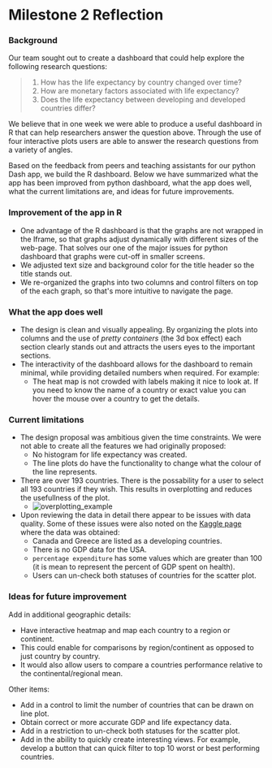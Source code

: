 # Milestone 2 Reflection

### Background

Our team sought out to create a dashboard that could help explore the following research questions:

> 1. How has the life expectancy by country changed over time?
> 2. How are monetary factors associated with life expectancy?
> 3. Does the life expectancy between developing and developed countries differ?

We believe that in one week we were able to produce a useful dashboard in R that can help researchers answer the question above. Through the use of four interactive plots users are able to answer the research questions from a variety of angles.

Based on the feedback from peers and teaching assistants for our python Dash app, we build the R dashboard. Below we have summarized what the app has been improved from python dashboard, what the app does well, what the current limitations are, and ideas for future improvements.

### Improvement of the app in R

- One advantage of the R dashboard is that the graphs are not wrapped in the Iframe, so that graphs adjust dynamically with different sizes of the web-page. That solves our one of the major issues for python dashboard that graphs were cut-off in smaller screens. 
- We adjusted text size and background color for the title header so the title stands out.
- We re-organized the graphs into two columns and control filters on top of the each graph, so that's more intuitive to navigate the page.

### What the app does well

- The design is clean and visually appealing. By organizing the plots into columns and the use of *pretty containers* (the 3d box effect) each section clearly stands out and attracts the users eyes to the important sections.
- The interactivity of the dashboard allows for the dashboard to remain minimal, while providing detailed numbers when required. For example:
  - The heat map is not crowded with labels making it nice to look at. If you need to know the name of a country or exact value you can hover the mouse over a country to get the details.

### Current limitations

- The design proposal was ambitious given the time constraints. We were not able to create all the features we had originally proposed:
  - No histogram for life expectancy was created.
  - The line plots do have the functionality to change what the colour of the line represents.
- There are over 193 countries. There is the possability for a user to select all 193 countries if they wish. This results in overplotting and reduces the usefullness of the plot.
  - ![overplotting_example](../assets/overplotting_example.png)
- Upon reviewing the data in detail there appear to be issues with data quality. Some of these issues were also noted on the [Kaggle page](https://www.kaggle.com/kumarajarshi/life-expectancy-who/data) where the data was obtained:
  - Canada and Greece are listed as a developing countries.
  - There is no GDP data for the USA.
  - `percentage expenditure` has some values which are greater than 100 (it is mean to represent the percent of GDP spent on health).
  - Users can un-check both statuses of countries for the scatter plot.  

### Ideas for future improvement

 Add in additional geographic details:

- Have interactive heatmap and map each country to a region or continent.
- This could enable for comparisons by region/continent as opposed to just country by country.
- It would also allow users to compare a countries performance relative to the continental/regional mean.

Other items:

- Add in a control to limit the number of countries that can be drawn on line plot.
- Obtain correct or more accurate GDP and life expectancy data.
- Add in a restriction to un-check both statuses for the scatter plot.
- Add in the ability to quickly create interesting views. For example, develop a button that can quick filter to top 10 worst or best performing countries.